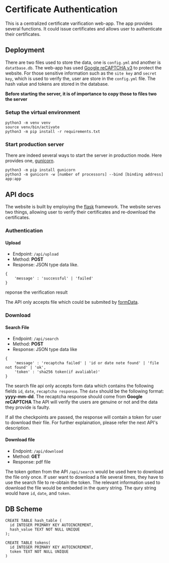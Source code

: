 # Certificate Authentication

This is a centralized certificate varification web-app. The app provides several functions. It could issue certificates and allows user to authenticate their certificates.

## Deployment

There are two files used to store the data, one is `config.yml` and another is `datatbase.db`.
The web-app has used [Google reCAPTCHA v3](https://developers.google.com/recaptcha/docs/v3) to protect the website. For those sensitive information such as the `site key` and `secret key`, which is used to verify the, user are store in the `config.yml` file. The hash value and tokens are stored in the database.

**Before starting the server, it is of importance to copy those to files two the server**

### Setup the virtual environment

```shell=
python3 -m venv venv
source venv/bin/activate
python3 -m pip install -r requirements.txt
```

### Start production server

There are indeed several ways to start the server in production mode. Here provides one, [gunicorn](https://gunicorn.org/).

```shell=
python3 -m pip install gunicorn
python3 -m gunicorn -w [number of processors] --bind [binding address] app:app
```

## API docs

The website is built by employing the [flask](https://flask.palletsprojects.com/en/2.3.x/) framework. The website serves two things, allowing user to verify their certificates and re-download the certificates. 

### Authentication

#### Upload

* Endpoint: `/api/upload`
* Method: **POST**
* Response: JSON type data like.
```json!
{
    'message' : 'successful' | 'failed'
}
```
reponse the verification result

The API only accepts file which could be submited by [formData](https://developer.mozilla.org/en-US/docs/Web/API/FormData).

### Download

#### Search File

* Endpoint: `/api/search`
* Method: **POST**
* Response: JSON type data like
```json!
{
    'message' : 'recaptcha failed' | 'id or date note found' | 'file not found' | 'ok',
    'token' : 'sha256 token(if avaliable)'
}
```
The search file api only accepts form data which contains the following fields
`id`, `date`, `recaptcha response`. The `date` should be the following format: **yyyy-mm-dd**. The recaptcha response should come from **Google reCAPTCHA** The API will verify the users are genuine or not and the data they provide is faulty.

If all the checkpoints are passed, the response will contain a token for user to download their file. For further explaination, please refer the next API's description.

#### Download file

* Endpoint: `/api/download`
* Method: **GET**
* Response: pdf file

The token gotten from the API `/api/search` would be used here to download the file only once. If user want to download a file several times, they have to use the search file to re-obtain the token. The relevant information used to download the file would be embeded in the query string. The qury string would have `id`, `date`, and `token`.

## DB Scheme

```
CREATE TABLE hash_table (
  id INTEGER PRIMARY KEY AUTOINCREMENT,
  hash_value TEXT NOT NULL UNIQUE
);
```

```
CREATE TABLE tokens(
  id INTEGER PRIMARY KEY AUTOINCREMENT,
  token TEXT NOT NULL UNIQUE
)
```